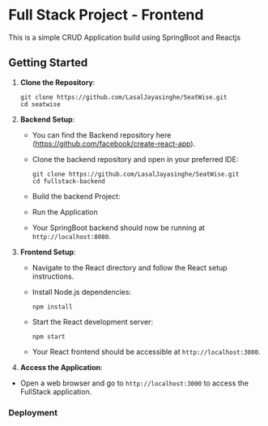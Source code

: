 # Full Stack Project - Frontend

This is a simple CRUD Application build using SpringBoot and Reactjs

## Getting Started
1. **Clone the Repository**:

   ```shell
   git clone https://github.com/LasalJayasinghe/SeatWise.git
   cd seatwise
   ```

2. **Backend Setup**:

   - You can find the Backend repository here (https://github.com/facebook/create-react-app).
     
   - Clone the backend repository and open in your preferred IDE:

     ```shell
     git clone https://github.com/LasalJayasinghe/SeatWise.git
     cd fullstack-backend
     ``` 

   - Build the backend Project:

   - Run the Application
     
   - Your SpringBoot backend should now be running at `http://localhost:8080`.

3. **Frontend Setup**:

   - Navigate to the React directory and follow the React setup instructions.

   - Install Node.js dependencies:

     ```shell
     npm install
     ```

   - Start the React development server:

     ```shell
     npm start
     ```

   - Your React frontend should be accessible at `http://localhost:3000`.
  
  4. **Access the Application**:

   - Open a web browser and go to `http://localhost:3000` to access the FullStack application.






### Deployment


